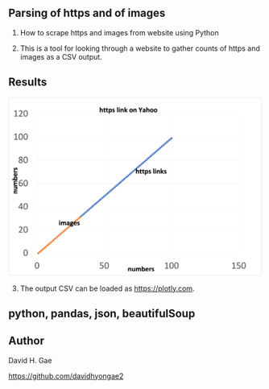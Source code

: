 ## Parsing of https and of images 

1. How to scrape https and images from website using Python

2. This is a tool for looking through a website to gather counts of https and images as a CSV output. 

## Results
![Figure1](https://github.com/ddgae2/web_scrape/blob/main/Figure1.png) <br> 

3. The output CSV can be loaded as https://plotly.com.

## python, pandas, json, beautifulSoup

## Author
David H. Gae

https://github.com/davidhyongae2
